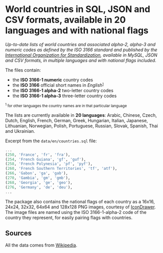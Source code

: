 # World countries in SQL, JSON and CSV formats, available in 20 languages and with national flags

*Up-to-date lists of world countries and associated alpha-2, alpha-3 and numeric codes as defined by the ISO 3166 standard and published by the [International Organization for Standardization](https://www.iso.org/iso-3166-country-codes.html), available in MySQL, JSON and CSV formats, in multiple languages and with national flags included.*

The files contain:

- the **ISO 3166-1 numeric** country codes
- the **ISO 3166** official short names in *English*<small><sup>[1](#footnote)</sup></small>
- the **ISO 3166-1 alpha-2** two-letter country codes
- the **ISO 3166-1 alpha-3** three-letter country codes

<small><a name="footnote"><sup>1</sup></a> for other languages the country names are in that particular language</small>

The lists are currently available in **20 languages**: Arabic, Chinese, Czech, Dutch, English, French, German, Greek, Hungarian, Italian, Japanese, Lithuanian, Norwegian, Polish, Portuguese, Russian, Slovak, Spanish, Thai and Ukrainian.

Excerpt from the `data/en/countries.sql` file:

```sql
...
(250, 'France', 'fr', 'fra'),
(254, 'French Guiana', 'gf', 'guf'),
(258, 'French Polynesia', 'pf', 'pyf'),
(260, 'French Southern Territories', 'tf', 'atf'),
(266, 'Gabon', 'ga', 'gab'),
(270, 'Gambia', 'gm', 'gmb'),
(268, 'Georgia', 'ge', 'geo'),
(276, 'Germany', 'de', 'deu'),
...
```

The package also contains the national flags of each country as a 16x16, 24x24, 32x32, 64x64 and 128x128 PNG images, courtesy of [IconDrawer](http://icondrawer.com/free.php). The image files are named using the ISO 3166-1-alpha-2 code of the country they represent, for easily pairing flags with countries.

## Sources

All the data comes from [Wikipedia](https://en.wikipedia.org/wiki/ISO_3166-1).
